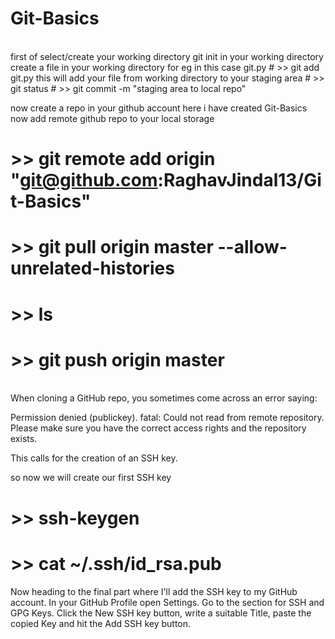 # Git-Basics
<br>
first of select/create your working directory
git init in your working directory
create a file in your working directory
for eg in this case git.py 
# >> git add git.py
this will add your file from working directory to your staging area
# >> git status
# >> git commit -m "staging area to local repo"

now create a repo in your github account 
here i have created Git-Basics
now add remote github repo to your local storage
# >>  git remote add origin "git@github.com:RaghavJindal13/Git-Basics"
# >> git pull origin master --allow-unrelated-histories
# >> ls
# >> git push origin master

<br>
When cloning a GitHub repo, you sometimes come across an error saying:

Permission denied (publickey).
fatal: Could not read from remote repository.
Please make sure you have the correct access rights
and the repository exists.

This calls for the creation of an SSH key.
 
so now we will create our first SSH key
# >> ssh-keygen
# >> cat ~/.ssh/id_rsa.pub
Now heading to the final part where I'll add the SSH key to my GitHub account. 
In your GitHub Profile open Settings. 
Go to the section for SSH and GPG Keys. Click the New SSH key button, write a suitable Title,
 paste the copied Key and hit the Add SSH key button.
<br>
